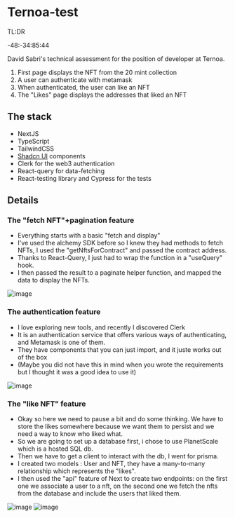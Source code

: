 # Ternoa-test

TL:DR

-48:-34:85:44

David Sabri's technical assessment for the position of developer at Ternoa.

1. First page displays the NFT from the 20 mint collection
2. A user can authenticate with metamask
3. When authenticated, the user can like an NFT
4. The "Likes" page displays the addresses that liked an NFT

## The stack

- NextJS
- TypeScript
- TailwindCSS
- [Shadcn UI](https://ui.shadcn.com/) components
- Clerk for the web3 authentication
- React-query for data-fetching
- React-testing library and Cypress for the tests

## Details

### The "fetch NFT"+pagination feature

- Everything starts with a basic "fetch and display"
- I've used the alchemy SDK before so I knew they had methods to fetch NFTs, I used the "getNftsForContract" and passed the contract address.
- Thanks to React-Query, I just had to wrap the function in a "useQuery" hook.
- I then passed the result to a paginate helper function, and mapped the data to display the NFTs.

![image](https://github.com/Dav-sa/ternoa-test/assets/68847199/4f25f50d-6141-47b2-853b-2518f705a9bc)

### The authentication feature

- I love exploring new tools, and recently I discovered Clerk
- It is an authentication service that offers various ways of authenticating, and Metamask is one of them.
- They have components that you can just import, and it juste works out of the box
- (Maybe you did not have this in mind when you wrote the requirements but I thought it was a good idea to use it)

![image](https://github.com/Dav-sa/ternoa-test/assets/68847199/423fd001-7fdc-4209-8113-1a40a5994d69)

### The "like NFT" feature

- Okay so here we need to pause a bit and do some thinking. We have to store the likes somewhere because we want them to persist and we need a way to know who liked what.
- So we are going to set up a database first, i chose to use PlanetScale which is a hosted SQL db.
- Then we have to get a client to interact with the db, I went for prisma.
- I created two models : User and NFT, they have a many-to-many relationship which represents the "likes". 
- I then used the "api" feature of Next to create two endpoints: 
on the first one we associate a user to a nft, on the second one we fetch the nfts from the database and include the users that liked them.

![image](https://github.com/Dav-sa/ternoa-test/assets/68847199/1dd55791-b608-41d6-a592-5764ce1f219b)
![image](https://github.com/Dav-sa/ternoa-test/assets/68847199/d5b96cff-2c09-45aa-88f8-b45dfc7b7145)

